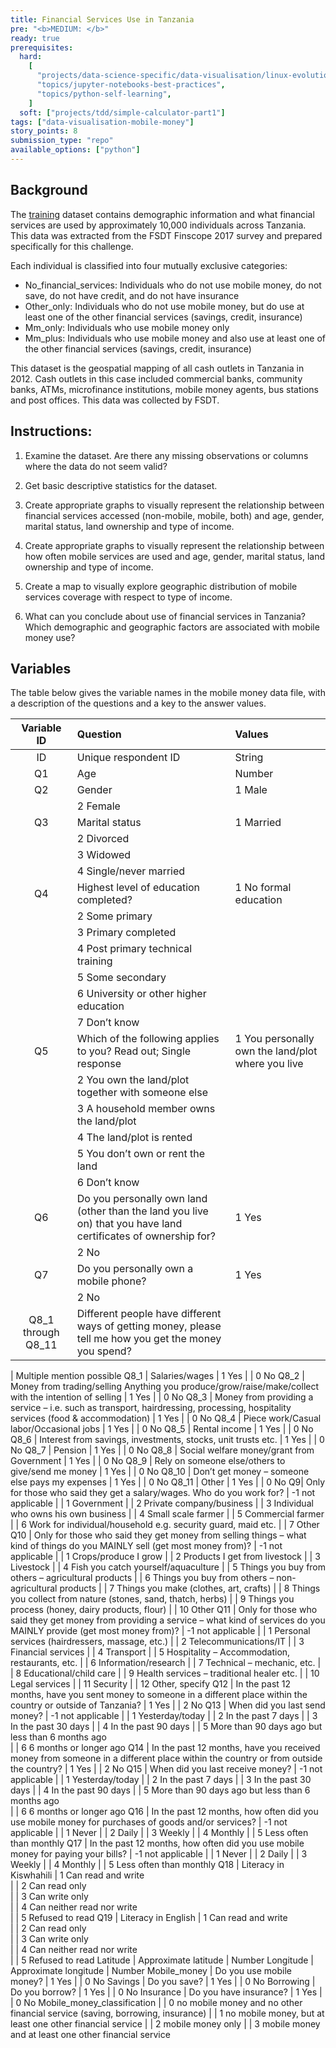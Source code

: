 ```yaml
---
title: Financial Services Use in Tanzania
pre: "<b>MEDIUM: </b>"
ready: true
prerequisites:
  hard:
    [
      "projects/data-science-specific/data-visualisation/linux-evolution",
      "topics/jupyter-notebooks-best-practices",
      "topics/python-self-learning",
    ]
  soft: ["projects/tdd/simple-calculator-part1"]
tags: ["data-visualisation-mobile-money"]
story_points: 8
submission_type: "repo"
available_options: ["python"]
---
```


## Background

The [training](training.csv) dataset contains demographic information and what financial services are used by approximately 10,000 individuals across Tanzania. This data was extracted from the FSDT Finscope 2017 survey and prepared specifically for this challenge.

Each individual is classified into four mutually exclusive categories:

- No_financial_services: Individuals who do not use mobile money, do not save, do not have credit, and do not have insurance
- Other_only: Individuals who do not use mobile money, but do use at least one of the other financial services (savings, credit, insurance)
- Mm_only: Individuals who use mobile money only
- Mm_plus: Individuals who use mobile money and also use at least one of the other financial services (savings, credit, insurance)

This dataset is the geospatial mapping of all cash outlets in Tanzania in 2012. Cash outlets in this case included commercial banks, community banks, ATMs, microfinance institutions, mobile money agents, bus stations and post offices. This data was collected by FSDT.

## Instructions:

1. Examine the dataset. Are there any missing observations or columns where the data do not seem valid?

2. Get basic descriptive statistics for the dataset.

3. Create appropriate graphs to visually represent the relationship between financial services accessed (non-mobile, mobile, both) and age, gender, marital status, land ownership and type of income.

4. Create appropriate graphs to visually represent the relationship between how often mobile services are used and age, gender, marital status, land ownership and type of income.

5. Create a map to visually explore geographic distribution of mobile services coverage with respect to type of income.

6. What can you conclude about use of financial services in Tanzania? Which demographic and geographic factors are associated with mobile money use?

## Variables

The table below gives the variable names in the mobile money data file, with a description of the questions and a key to the answer values.

|    Variable ID     | Question                                                                                                       | Values                                            |
| :----------------: | :------------------------------------------------------------------------------------------------------------- | :------------------------------------------------ |
|         ID         | Unique respondent ID                                                                                           | String                                            |
|         Q1         | Age                                                                                                            | Number                                            |
|         Q2         | Gender                                                                                                         | 1 Male                                            |
|                    | 2 Female                                                                                                       |
|         Q3         | Marital status                                                                                                 | 1 Married                                         |
|                    | 2 Divorced                                                                                                     |
|                    | 3 Widowed                                                                                                      |
|                    | 4 Single/never married                                                                                         |
|         Q4         | Highest level of education completed?                                                                          | 1 No formal education                             |
|                    | 2 Some primary                                                                                                 |
|                    | 3 Primary completed                                                                                            |
|                    | 4 Post primary technical training                                                                              |
|                    | 5 Some secondary                                                                                               |
|                    | 6 University or other higher education                                                                         |
|                    | 7 Don’t know                                                                                                   |
|         Q5         | Which of the following applies to you? Read out; Single response                                               | 1 You personally own the land/plot where you live |
|                    | 2 You own the land/plot together with someone else                                                             |
|                    | 3 A household member owns the land/plot                                                                        |
|                    | 4 The land/plot is rented                                                                                      |
|                    | 5 You don’t own or rent the land                                                                               |
|                    | 6 Don’t know                                                                                                   |
|         Q6         | Do you personally own land (other than the land you live on) that you have land certificates of ownership for? | 1 Yes                                             |
|                    | 2 No                                                                                                           |
|         Q7         | Do you personally own a mobile phone?                                                                          | 1 Yes                                             |
|                    | 2 No                                                                                                           |
| Q8_1 through Q8_11 | Different people have different ways of getting money, please tell me how you get the money you spend?         |

| Multiple mention possible
Q8_1 | Salaries/wages | 1 Yes
| | 0 No
Q8_2 | Money from trading/selling Anything you produce/grow/raise/make/collect with the intention of selling | 1 Yes
| | 0 No
Q8_3 | Money from providing a service – i.e. such as transport, hairdressing, processing, hospitality services (food & accommodation) | 1 Yes
| | 0 No
Q8_4 | Piece work/Casual labor/Occasional jobs | 1 Yes
| | 0 No
Q8_5 | Rental income | 1 Yes
| | 0 No
Q8_6 | Interest from savings, investments, stocks, unit trusts etc. | 1 Yes
| | 0 No
Q8_7 | Pension | 1 Yes
| | 0 No
Q8_8 | Social welfare money/grant from Government | 1 Yes
| | 0 No
Q8_9 | Rely on someone else/others to give/send me money | 1 Yes
| | 0 No
Q8_10 | Don’t get money – someone else pays my expenses | 1 Yes
| | 0 No
Q8_11 | Other | 1 Yes
| | 0 No
Q9| Only for those who said they get a salary/wages. Who do you work for? | -1 not applicable
| | 1 Government
| | 2 Private company/business
| | 3 Individual who owns his own business
| | 4 Small scale farmer
| | 5 Commercial farmer
| | 6 Work for individual/household e.g. security guard, maid etc.
| | 7 Other
Q10 | Only for those who said they get money from selling things – what kind of things do you MAINLY sell (get most money from)? | -1 not applicable
| | 1 Crops/produce I grow
| | 2 Products I get from livestock
| | 3 Livestock
| | 4 Fish you catch yourself/aquaculture
| | 5 Things you buy from others – agricultural products
| | 6 Things you buy from others – non-agricultural products
| | 7 Things you make (clothes, art, crafts)
| | 8 Things you collect from nature (stones, sand, thatch, herbs)
| | 9 Things you process (honey, dairy products, flour)
| | 10 Other
Q11 | Only for those who said they get money from providing a service – what kind of services do you MAINLY provide (get most money from)? | -1 not applicable
| | 1 Personal services (hairdressers, massage, etc.)
| | 2 Telecommunications/IT
| | 3 Financial services
| | 4 Transport
| | 5 Hospitality – Accommodation, restaurants, etc.
| | 6 Information/research
| | 7 Technical – mechanic, etc.
| | 8 Educational/child care
| | 9 Health services – traditional healer etc.
| | 10 Legal services
| | 11 Security
| | 12 Other, specify
Q12 | In the past 12 months, have you sent money to someone in a different place within the country or outside of Tanzania? | 1 Yes
| | 2 No
Q13 | When did you last send money? | -1 not applicable
| | 1 Yesterday/today
| | 2 In the past 7 days
| | 3 In the past 30 days
| | 4 In the past 90 days
| | 5 More than 90 days ago but less than 6 months ago  
 | | 6 6 months or longer ago
Q14 | In the past 12 months, have you received money from someone in a different place within the country or from outside the country? | 1 Yes
| | 2 No
Q15 | When did you last receive money? | -1 not applicable
| | 1 Yesterday/today
| | 2 In the past 7 days
| | 3 In the past 30 days
| | 4 In the past 90 days
| | 5 More than 90 days ago but less than 6 months ago  
 | | 6 6 months or longer ago
Q16 | In the past 12 months, how often did you use mobile money for purchases of goods and/or services? | -1 not applicable
| | 1 Never
| | 2 Daily
| | 3 Weekly
| | 4 Monthly
| | 5 Less often than monthly
Q17 | In the past 12 months, how often did you use mobile money for paying your bills? | -1 not applicable
| | 1 Never
| | 2 Daily
| | 3 Weekly
| | 4 Monthly
| | 5 Less often than monthly
Q18 | Literacy in Kiswhahili | 1 Can read and write  
 | | 2 Can read only  
 | | 3 Can write only  
 | | 4 Can neither read nor write  
 | | 5 Refused to read
Q19 | Literacy in English | 1 Can read and write  
 | | 2 Can read only  
 | | 3 Can write only  
 | | 4 Can neither read nor write  
 | | 5 Refused to read
Latitude | Approximate latitude | Number
Longitude | Approximate longitude | Number
Mobile_money | Do you use mobile money? | 1 Yes
| | 0 No
Savings | Do you save? | 1 Yes
| | 0 No
Borrowing | Do you borrow? | 1 Yes
| | 0 No
Insurance | Do you have insurance? | 1 Yes
| | 0 No
Mobile_money_classification | | 0 no mobile money and no other financial service (saving, borrowing, insurance)
| | 1 no mobile money, but at least one other financial service
| | 2 mobile money only
| | 3 mobile money and at least one other financial service
